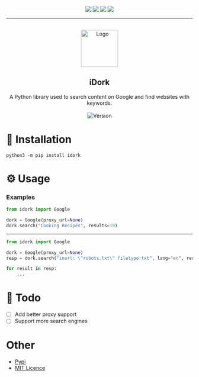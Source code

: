 <div id="top"></div>
<p align="center">
  <img src="https://img.shields.io/github/contributors/w4ne/iDork.svg?style=for-the-badge"/>
  <img src="https://img.shields.io/github/forks/w4ne/iDork.svg?style=for-the-badge"/>
  <img src="https://img.shields.io/github/stars/w4ne/iDork.svg?style=for-the-badge"/>
  <img src="https://img.shields.io/github/issues/w4ne/iDork.svg?style=for-the-badge"/>
</p>
  
---------------------------------------
  
<br/>
<div align="center">
  <a href="https://github.com/w4ne/iDork">
    <img src="https://www.radarfirst.com/wp-content/uploads/2019/12/RadarFirst-Icon-1.png" alt="Logo" width="100" height="100">
  </a>
  
  <h2 align="center">iDork</h3>

  <p align="center">
    A Python library used to search content on Google and find websites with keywords.
    <br />
    <br />
    <img src="https://img.shields.io/badge/Version-1.0.0-7DCDE3?style=for-the-badge" alt="Version">
  </p>
</div>
  
# 🔨 Installation
```
python3 -m pip install idork
```

# ⚙️ Usage
### Examples
```python
from idork import Google

dork = Google(proxy_url=None)
dork.search("Cooking Recipes", results=10)
```

---

```python
from idork import Google

dork = Google(proxy_url=None)
resp = dork.search("inurl: \"robots.txt\" filetype:txt", lang="en", results=100)

for result in resp:
    ...
```

# 📝 Todo
* [ ] Add better proxy support
* [ ] Support more search engines

# Other
* [Pypi](https://pypi.org/project/idork/1.0.0/)
* [MIT Licence](https://github.com/w4ne/iDork/blob/main/LICENCE)
